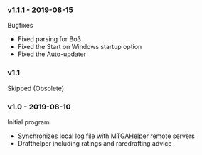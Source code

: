 ### v1.1.1 - 2019-08-15

Bugfixes
- Fixed parsing for Bo3
- Fixed the Start on Windows startup option
- Fixed the Auto-updater

### v1.1

Skipped (Obsolete)

### v1.0 - 2019-08-10

Initial program
- Synchronizes local log file with MTGAHelper remote servers
- Drafthelper including ratings and raredrafting advice

